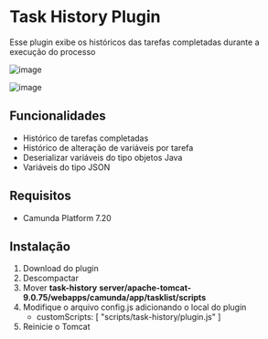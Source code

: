 # Task History Plugin

Esse plugin exibe os históricos das tarefas completadas durante a execução do processo

![image](https://github.com/ambientelivre/camunda-task-history-plugin/assets/89039740/fcb06574-9673-43cc-a4a9-7f6ae9d9e268)

![image](https://github.com/ambientelivre/camunda-task-history-plugin/assets/89039740/1c66c71c-7d25-485d-841c-3224371c44eb)

## Funcionalidades
- Histórico de tarefas completadas
- Histórico de alteração de variáveis por tarefa
- Deserializar variáveis do tipo objetos Java
- Variáveis do tipo JSON

## Requisitos

- Camunda Platform 7.20

## Instalação

1. Download do plugin
1. Descompactar
1. Mover **task-history** **server/apache-tomcat-9.0.75/webapps/camunda/app/tasklist/scripts**
1. Modifique o arquivo config.js adicionando o local do plugin
   - customScripts: [ "scripts/task-history/plugin.js" ]
1. Reinicie o Tomcat
